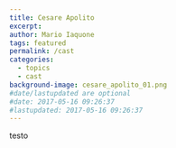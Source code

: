 ```yaml
---
title: Cesare Apolito
excerpt: 
author: Mario Iaquone
tags: featured
permalink: /cast
categories:
  - topics
  - cast
background-image: cesare_apolito_01.png
#date/lastupdated are optional
#date: 2017-05-16 09:26:37
#lastupdated: 2017-05-16 09:26:37
---
```

testo